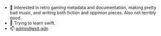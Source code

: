 - 👀 Interested in retro gaming metadata and documentation, making pretty bad music, and writing both fiction and oppinion pieces. Also not terribly good. 
- 🌱 Trying to learn swift.
- 📫 admin@exit.gdn
